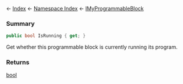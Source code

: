 ← [Index](Api-Index) ← [Namespace Index](Namespace-Index) ← [IMyProgrammableBlock](Sandbox.ModAPI.Ingame.IMyProgrammableBlock)

### Summary

```csharp
public bool IsRunning { get; }
```

Get whether this programmable block is currently running its program.

### Returns

[bool](https://docs.microsoft.com/en-us/dotnet/api/System.Boolean?view=netframework-4.6)

